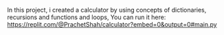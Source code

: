 In this project, i created a calculator by using concepts of dictionaries, recursions and functions and loops,
You can run it here:
https://replit.com/@PrachetShah/calculator?embed=0&output=0#main.py
